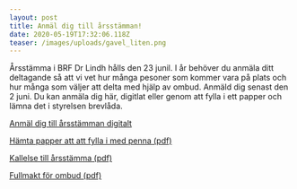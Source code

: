 ```yaml
---
layout: post
title: Anmäl dig till årsstämman!
date: 2020-05-19T17:32:06.118Z
teaser: /images/uploads/gavel_liten.png
---
```

Årsstämma i BRF Dr Lindh hålls den 23 junil. I år behöver du anmäla ditt deltagande så att vi vet hur många pesoner som kommer vara på plats och hur många som väljer att delta med hjälp av ombud. Anmäld dig senast den 2 juni. Du kan anmäla dig här, digitlat eller genom att fylla i ett papper och lämna det i styrelsen brevlåda.

[Anmäl dig till årsstämman digitalt ](https://forms.gle/xQv9Tt7Ro4g7YCcY6)

[Hämta papper att att fylla i med penna (pdf)](/images/uploads/AnamalanStamma.pdf)

[Kallelse till årsstämma (pdf)](/images/uploads/Kallelse_Foreningsstamma_juni2020.pdf)

[Fullmakt för ombud (pdf)](/images/uploads/Fullmakt.pdf)